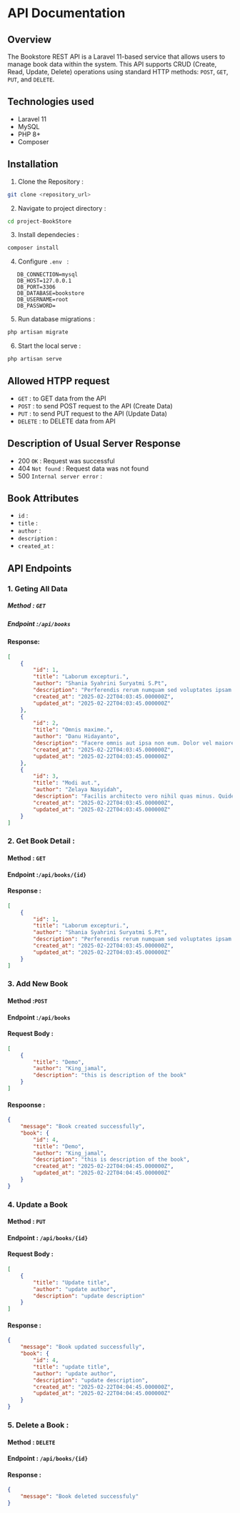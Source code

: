 # API Documentation

## Overview

The Bookstore REST API is a Laravel 11-based service that allows users to manage book data within the system. This API supports CRUD (Create, Read, Update, Delete) operations using standard HTTP methods: `POST`, `GET`, `PUT`, and `DELETE`.

## Technologies used

-   Laravel 11
-   MySQL
-   PHP 8+
-   Composer

## Installation

1. Clone the Repository :

```bash
git clone <repository_url>
```

2. Navigate to project directory :

```bash
cd project-BookStore
```

3. Install dependecies :

```bash
composer install
```

4. Configure `.env ` :

```
   DB_CONNECTION=mysql
   DB_HOST=127.0.0.1
   DB_PORT=3306
   DB_DATABASE=bookstore
   DB_USERNAME=root
   DB_PASSWORD=
```

5. Run database migrations :

```bash
php artisan migrate
```

6. Start the local serve :

```bash
php artisan serve
```

## Allowed HTPP request

-   `GET` : to GET data from the API
-   `POST` : to send POST request to the API (Create Data)
-   `PUT` : to send PUT request to the API (Update Data)
-   `DELETE` : to DELETE data from API

## Description of Usual Server Response

-   200 `OK` : Request was successful
-   404 `Not found` : Request data was not found
-   500 `Internal server error` :

## Book Attributes

-   `id` :
-   `title` :
-   `author` :
-   `description` :
-   `created_at` :

## API Endpoints

### 1. Geting All Data

##### **Method** : `GET`

##### **Endpoint** :`/api/books`

#### **Response**:

```json
[
    {
        "id": 1,
        "title": "Laborum excepturi.",
        "author": "Shania Syahrini Suryatmi S.Pt",
        "description": "Perferendis rerum numquam sed voluptates ipsam voluptatem nam aut. Rerum tempora dolorem culpa qui. Quisquam qui ex est quos id sed ut. Placeat officia unde facilis tempora ipsum. In ut qui odit perspiciatis quis saepe odio. Voluptatem accusantium quae cumque voluptates autem. Qui id id quidem voluptas est cum. Nihil quaerat porro omnis inventore nihil voluptatibus dolor. Aut est fuga beatae sit. Necessitatibus odio reprehenderit cumque labore saepe quibusdam cum. Qui ut fugiat ex eum labore non sunt. Exercitationem sed sint eos. Reiciendis est quisquam rem at possimus sunt. Cum eligendi earum debitis voluptates odit. Et illum qui est quia nihil. Sit libero rerum quam sunt. Et accusantium voluptatem ut et neque. Quia veniam voluptatem iure qui. Eligendi quidem quas repellat. Modi sunt ut qui aut. Accusantium et ut doloremque perspiciatis et. In enim voluptas cum consectetur hic. Sunt pariatur est harum recusandae nobis.",
        "created_at": "2025-02-22T04:03:45.000000Z",
        "updated_at": "2025-02-22T04:03:45.000000Z"
    },
    {
        "id": 2,
        "title": "Omnis maxime.",
        "author": "Danu Hidayanto",
        "description": "Facere omnis aut ipsa non eum. Dolor vel maiores optio rerum ducimus. Ab fugit quisquam debitis ad labore. Expedita qui temporibus tempore sed voluptatem vel id necessitatibus. Dolores ab nisi dolores enim deserunt eum. Sit architecto dolorum cupiditate praesentium autem. Occaecati dignissimos doloribus nulla corrupti libero rerum quae. Nobis optio sit non nobis. Necessitatibus quam eum ut rerum incidunt. Magni cum praesentium sit deserunt non eum nobis. Hic cum et enim harum atque. Et et ratione aut laudantium. Et cupiditate libero sint aut quis fugit et. Rerum cumque et velit pariatur. Omnis officia quas maxime dolorem omnis atque tempora non. Quidem quasi nihil dolorum consequatur corporis veniam. Enim facere molestiae rem. Est ut enim aspernatur porro dolor ab ea est. Ullam voluptas ut dolorem rerum. Possimus eos aut possimus vitae dignissimos. Esse et quae et ab modi. Perferendis est repudiandae eum sequi hic consequatur provident. Officia rerum quae qui quibusdam hic dicta est.",
        "created_at": "2025-02-22T04:03:45.000000Z",
        "updated_at": "2025-02-22T04:03:45.000000Z"
    },
    {
        "id": 3,
        "title": "Modi aut.",
        "author": "Zelaya Nasyidah",
        "description": "Facilis architecto vero nihil quas minus. Quidem voluptatem facere vitae aperiam. Sint quia consequatur non exercitationem tenetur quo. Voluptas quaerat quia qui ullam. Sunt dolores unde consequatur consectetur. Accusantium iure sunt quis qui voluptate fugit culpa. Eum qui in sapiente fugiat sapiente explicabo. Rerum est magnam voluptas rem. Non quibusdam ea et repellat nihil consequatur. Quis voluptatem rerum repellat sunt id impedit ab. Commodi quia dolores libero corrupti. Laudantium magni animi dignissimos perferendis ea in vel. Dolorum ut id velit officia soluta repellendus. Cumque recusandae ipsam ipsa et aliquam rerum sint laboriosam. Et est enim sit officia. Quisquam nobis et ut eaque provident quis aut. Ratione sequi ullam voluptatum temporibus dolorem. Odio et molestias amet cum est itaque dolor. Hic et eum hic est in aut architecto. Asperiores rerum magni est vero debitis nostrum. Facilis rem est inventore doloremque non ea nostrum.",
        "created_at": "2025-02-22T04:03:45.000000Z",
        "updated_at": "2025-02-22T04:03:45.000000Z"
    }
]
```

### 2. Get Book Detail :

#### **Method** : `GET`

#### **Endpoint** :`/api/books/{id}`

#### **Response** :

```json
[
    {
        "id": 1,
        "title": "Laborum excepturi.",
        "author": "Shania Syahrini Suryatmi S.Pt",
        "description": "Perferendis rerum numquam sed voluptates ipsam voluptatem nam aut. Rerum tempora dolorem culpa qui. Quisquam qui ex est quos id sed ut. Placeat officia unde facilis tempora ipsum. In ut qui odit perspiciatis quis saepe odio. Voluptatem accusantium quae cumque voluptates autem. Qui id id quidem voluptas est cum. Nihil quaerat porro omnis inventore nihil voluptatibus dolor. Aut est fuga beatae sit. Necessitatibus odio reprehenderit cumque labore saepe quibusdam cum. Qui ut fugiat ex eum labore non sunt. Exercitationem sed sint eos. Reiciendis est quisquam rem at possimus sunt. Cum eligendi earum debitis voluptates odit. Et illum qui est quia nihil. Sit libero rerum quam sunt. Et accusantium voluptatem ut et neque. Quia veniam voluptatem iure qui. Eligendi quidem quas repellat. Modi sunt ut qui aut. Accusantium et ut doloremque perspiciatis et. In enim voluptas cum consectetur hic. Sunt pariatur est harum recusandae nobis.",
        "created_at": "2025-02-22T04:03:45.000000Z",
        "updated_at": "2025-02-22T04:03:45.000000Z"
    }
]
```

### 3. Add New Book

#### **Method** :`POST`

#### **Endpoint** :`/api/books`

#### **Request Body** :

```json
[
    {
        "title": "Demo",
        "author": "King_jamal",
        "description": "this is description of the book"
    }
]
```

#### **Respoonse** :

```json
{
    "message": "Book created successfully",
    "book": {
        "id": 4,
        "title": "Demo",
        "author": "King_jamal",
        "description": "this is description of the book",
        "created_at": "2025-02-22T04:04:45.000000Z",
        "updated_at": "2025-02-22T04:04:45.000000Z"
    }
}
```

### 4. Update a Book

#### **Method** : `PUT`

#### **Endpoint** : `/api/books/{id}`

#### **Request Body** :

```json
[
    {
        "title": "Update title",
        "author": "update author",
        "description": "update description"
    }
]
```

#### **Response** :

```json
{
    "message": "Book updated successfully",
    "book": {
        "id": 4,
        "title": "update title",
        "author": "update author",
        "description": "update description",
        "created_at": "2025-02-22T04:04:45.000000Z",
        "updated_at": "2025-02-22T04:04:45.000000Z"
    }
}
```

### 5. Delete a Book :

#### **Method** : `DELETE`

#### **Endpoint** : `/api/books/{id}`

#### **Response** :

```json
{
    "message": "Book deleted successfuly"
}
```
